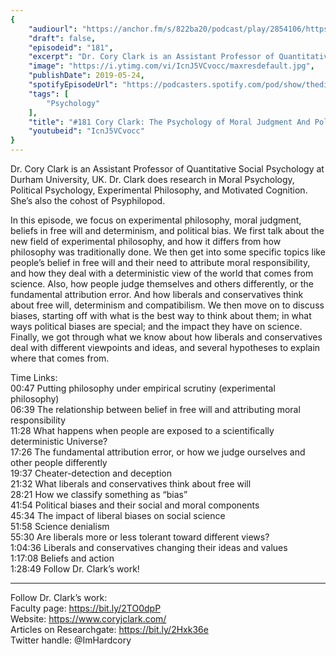 ```yaml
---
{
	"audiourl": "https://anchor.fm/s/822ba20/podcast/play/2854106/https%3A%2F%2Fd3ctxlq1ktw2nl.cloudfront.net%2Fproduction%2F2019-3-6%2F12445272-44100-2-1a5e684d5a3c9.m4a",
	"draft": false,
	"episodeid": "181",
	"excerpt": "Dr. Cory Clark is an Assistant Professor of Quantitative Social Psychology at Durham University, UK. Dr. Clark does research in Moral Psychology, Political Psychology, Experimental Philosophy, and Motivated Cognition. She’s also the cohost of Psyphilopod.",
	"image": "https://i.ytimg.com/vi/IcnJ5VCvocc/maxresdefault.jpg",
	"publishDate": 2019-05-24,
	"spotifyEpisodeUrl": "https://podcasters.spotify.com/pod/show/thedissenter/episodes/181-Cory-Clark-The-Psychology-of-Moral-Judgment-And-Political-Bias-e3ljoq",
	"tags": [
		"Psychology"
	],
	"title": "#181 Cory Clark: The Psychology of Moral Judgment And Political Bias",
	"youtubeid": "IcnJ5VCvocc"
}
---
```

Dr. Cory Clark is an Assistant Professor of Quantitative Social Psychology at Durham University, UK. Dr. Clark does research in Moral Psychology, Political Psychology, Experimental Philosophy, and Motivated Cognition. She’s also the cohost of Psyphilopod.

In this episode, we focus on experimental philosophy, moral judgment, beliefs in free will and determinism, and political bias. We first talk about the new field of experimental philosophy, and how it differs from how philosophy was traditionally done. We then get into some specific topics like people’s belief in free will and their need to attribute moral responsibility, and how they deal with a deterministic view of the world that comes from science. Also, how people judge themselves and others differently, or the fundamental attribution error. And how liberals and conservatives think about free will, determinism and compatibilism. We then move on to discuss biases, starting off with what is the best way to think about them; in what ways political biases are special; and the impact they have on science. Finally, we got through what we know about how liberals and conservatives deal with different viewpoints and ideas, and several hypotheses to explain where that comes from.

Time Links:  
<time>00:47</time> Putting philosophy under empirical scrutiny (experimental philosophy)  
<time>06:39</time> The relationship between belief in free will and attributing moral responsibility                                
<time>11:28</time> What happens when people are exposed to a scientifically deterministic Universe?                                     
<time>17:26</time> The fundamental attribution error, or how we judge ourselves and other people differently                                       
<time>19:37</time> Cheater-detection and deception                               
<time>21:32</time> What liberals and conservatives think about free will                           
<time>28:21</time> How we classify something as “bias”                  
<time>41:54</time> Political biases and their social and moral components              
<time>45:34</time> The impact of liberal biases on social science    
<time>51:58</time> Science denialism  
<time>55:30</time> Are liberals more or less tolerant toward different views?  
<time>1:04:36</time> Liberals and conservatives changing their ideas and values  
<time>1:17:08</time> Beliefs and action  
<time>1:28:49</time> Follow Dr. Clark’s work!

---

Follow Dr. Clark’s work:  
Faculty page: https://bit.ly/2TO0dpP  
Website: https://www.coryjclark.com/  
Articles on Researchgate: https://bit.ly/2Hxk36e  
Twitter handle: @ImHardcory
